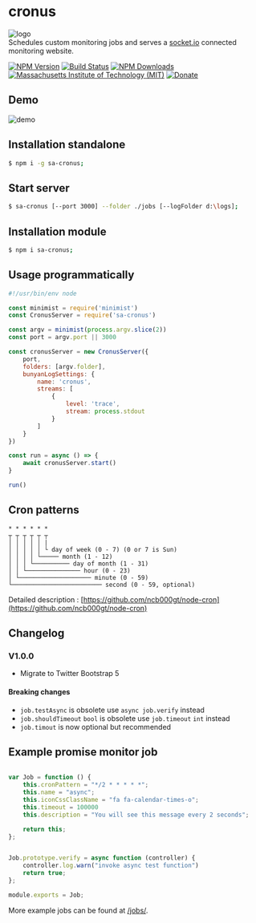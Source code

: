 # cronus
![logo](/logo.png "logo")  
Schedules custom monitoring jobs and serves a [socket.io](http://socket.io/) connected monitoring website.


[![NPM Version](http://img.shields.io/npm/v/sa-cronus.svg)](https://www.npmjs.org/package/sa-cronus)
[![Build Status](https://travis-ci.org/s-a/cronus.svg)](https://travis-ci.org/s-a/cronus)
[![NPM Downloads](https://img.shields.io/npm/dm/sa-cronus.svg)](https://www.npmjs.org/package/sa-cronus)
[![Massachusetts Institute of Technology (MIT)](https://s-a.github.io/license/img/mit.svg)](/LICENSE.md#mit)
[![Donate](http://s-a.github.io/donate/donate.svg)](http://s-a.github.io/donate/)

## Demo
![demo](/demo.gif "demo")

## Installation standalone

```bash
$ npm i -g sa-cronus;
```

## Start server
```bash
$ sa-cronus [--port 3000] --folder ./jobs [--logFolder d:\logs];
```

## Installation module

```bash
$ npm i sa-cronus;
```

## Usage programmatically

```javascript
#!/usr/bin/env node

const minimist = require('minimist')
const CronusServer = require('sa-cronus')

const argv = minimist(process.argv.slice(2))
const port = argv.port || 3000

const cronusServer = new CronusServer({
	port,
	folders: [argv.folder],
	bunyanLogSettings: {
		name: 'cronus',
		streams: [
			{
				level: 'trace',
				stream: process.stdout
			}
		]
	}
})

const run = async () => {
	await cronusServer.start()
}

run()
```

## Cron patterns

```
* * * * * *
┬ ┬ ┬ ┬ ┬ ┬
│ │ │ │ │ |
│ │ │ │ │ └ day of week (0 - 7) (0 or 7 is Sun)
│ │ │ │ └───── month (1 - 12)
│ │ │ └────────── day of month (1 - 31)
│ │ └─────────────── hour (0 - 23)
│ └──────────────────── minute (0 - 59)
└───────────────────────── second (0 - 59, optional)
```

Detailed description : [https://github.com/ncb000gt/node-cron](https://github.com/ncb000gt/node-cron)

## Changelog

### V1.0.0

- Migrate to Twitter Bootstrap 5

#### Breaking changes

- `job.testAsync` is obsolete use `async job.verify` instead
- `job.shouldTimeout` `bool` is obsolete use `job.timeout` `int` instead
- `job.timout` is now optional but recommended

## Example promise monitor job

```javascript

var Job = function () {
	this.cronPattern = "*/2 * * * * *";
	this.name = "async";
	this.iconCssClassName = "fa fa-calendar-times-o";
	this.timeout = 100000
	this.description = "You will see this message every 2 seconds";

	return this;
};


Job.prototype.verify = async function (controller) {
	controller.log.warn("invoke async test function")
	return true;
};

module.exports = Job;
```


More example jobs can be found at [/jobs/](/jobs/).